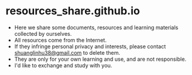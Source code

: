 # resources_share.github.io

- Here we share some documents, resources and learning materials collected by ourselves.
- All resources come from the Internet. 
- If they infringe personal privacy and interests, please contact shuanglinhu38@gmail.com to delete them. 
- They are only for your own learning and use, and are not responsible.
- I'd like to exchange and study with you.
